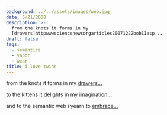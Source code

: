 ```yaml
---
background: ../../assets/images/web.jpg
date: 5/21/2008
description: >-
  from the knots it forms in my
  [drawers]httpwwwsciencenewsorgarticles20071222bob11asp...
draft: false
tags:
  - semantics
  - vapor
  - wear
title: i love twine
---
```

  
from the knots it forms in my [drawers...](http://www.sciencenews.org/articles/20071222/bob11.asp)  
  
to the kittens it delights in my [imagination...](http://en.wikipedia.org/wiki/Twine)  
  
and to the semantic web i yearn to [embrace...](http://www.twine.com/)  
